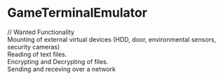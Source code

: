 # GameTerminalEmulator

// Wanted Functionality<br/>
Mounting of external virtual devices (HDD, door, environmental sensors, security cameras)<br/>
Reading of text files.<br/>
Encrypting and Decrypting of files.<br/>
Sending and receving over a network
